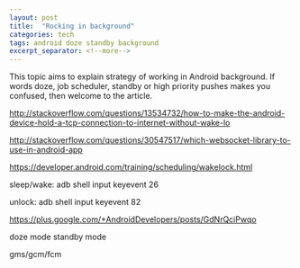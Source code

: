 ```yaml
---
layout: post
title:  "Rocking in background"
categories: tech
tags: android doze standby background
excerpt_separator: <!--more-->
---
```


This topic aims to explain strategy of working in Android background.
If words doze, job scheduler, standby or high priority pushes 
makes you confused, then welcome to the article.

<!--more-->



http://stackoverflow.com/questions/13534732/how-to-make-the-android-device-hold-a-tcp-connection-to-internet-without-wake-lo

http://stackoverflow.com/questions/30547517/which-websocket-library-to-use-in-android-app

https://developer.android.com/training/scheduling/wakelock.html

sleep/wake:
adb shell input keyevent 26

unlock:
adb shell input keyevent 82

https://plus.google.com/+AndroidDevelopers/posts/GdNrQciPwqo

doze mode
standby mode

gms/gcm/fcm

